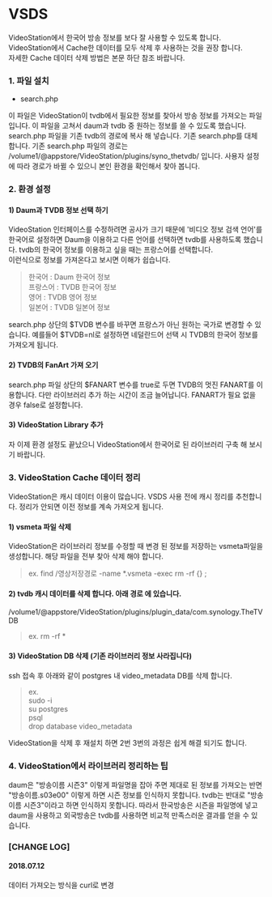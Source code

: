 # VSDS

VideoStation에서 한국어 방송 정보를 보다 잘 사용할 수 있도록 합니다.
VideoStation에서 Cache한 데이터를 모두 삭제 후 사용하는 것을 권장 합니다.  
자세한 Cache 데이터 삭제 방법은 본문 하단 참조 바랍니다.

### 1. 파일 설치

* search.php 

이 파일은 VideoStation이 tvdb에서 필요한 정보를 찾아서 방송 정보를 가져오는 파일입니다. 
이 파일을 고쳐서 daum과 tvdb 중 원하는 정보를 쓸 수 있도록 했습니다.
search.php 파일을 기존 tvdb의 경로에 복사 해 넣습니다. 기존 search.php를 대체합니다.
기존 search.php 파일의 경로는 /volume1/@appstore/VideoStation/plugins/syno_thetvdb/ 입니다. 
사용자 설정에 따라 경로가 바뀔 수 있으니 본인 환경을 확인해서 찾아 봅니다.

### 2. 환경 설정

#### 1) Daum과 TVDB 정보 선택 하기

VideoStation 인터페이스를 수정하려면 공사가 크기 때문에 '비디오 정보 검색 언어'를 한국어로 설정하면 Daum을 이용하고 다른 언어를 선택하면 tvdb를 사용하도록 했습니다. 
tvdb의 한국어 정보를 이용하고 싶을 때는 프랑스어를 선택합니다.  
이런식으로 정보를 가져온다고 보시면 이해가 쉽습니다.

>한국어 : Daum 한국어 정보  
>프랑스어 : TVDB 한국어 정보  
>영어 : TVDB 영어 정보  
>일본어 : TVDB 일본어 정보  

search.php 상단의 $TVDB 변수를 바꾸면 프랑스가 아닌 원하는 국가로 변경할 수 있습니다. 
예를들어 $TVDB=nl로 설정하면 네덜란드어 선택 시 TVDB의 한국어 정보를 가져오게 됩니다.  

#### 2) TVDB의 FanArt 가져 오기
search.php 파일 상단의 $FANART 변수를 true로 두면 TVDB의 멋진 FANART를 이용합니다. 다만 라이브러리 추가 하는 시간이 조금 늘어납니다.
FANART가 필요 없을 경우 false로 설정합니다.

#### 3) VideoStation Library 추가
자 이제 환경 설정도 끝났으니 VideoStation에서 한국어로 된 라이브러리 구축 해 보시기 바랍니다.

### 3. VideoStation Cache 데이터 정리
VideoStation은 캐시 데이터 이용이 많습니다. VSDS 사용 전에 캐시 정리를 추천합니다. 
정리가 안되면 이전 정보를 계속 가져오게 됩니다. 

#### 1) vsmeta 파일 삭제

VideoStation은 라이브러리 정보를 수정할 때 변경 된 정보를 저장하는 vsmeta파일을 생성합니다. 해당 파일을 전부 찾아 삭제 해야 합니다.

>ex. find /영상저장경로 -name *.vsmeta -exec rm -rf {} \;


#### 2) tvdb 캐시 데이터를 삭제 합니다. 아래 경로 에 있습니다.

/volume1/@appstore/VideoStation/plugins/plugin_data/com.synology.TheTVDB 

>ex. rm -rf * 


#### 3) VideoStation DB 삭제 (기존 라이브러리 정보 사라집니다)
ssh 접속 후 아래와 같이 postgres 내 video_metadata DB를 삭제 합니다.
>ex.  
>sudo -i  
>su postgres  
>psql  
>drop database video_metadata  

VideoStation을 삭제 후 재설치 하면 2번 3번의 과정은 쉽게 해결 되기도 합니다.

### 4. VideoStation에서 라이브러리 정리하는 팁

daum은 "방송이름 시즌3" 이렇게 파일명을 잡아 주면 제대로 된 정보를 가져오는 반면 "방송이름.s03e00" 이렇게 하면 시즌 정보를 인식하지 못합니다. 
tvdb는 반대로 "방송이름 시즌3"이라고 하면 인식하지 못합니다. 
따라서 한국방송은 시즌을 파일명에 넣고 daum을 사용하고 외국방송은 tvdb를 사용하면 비교적 만족스러운 결과를 얻을 수 있습니다.

### [CHANGE LOG]

#### 2018.07.12
데이터 가져오는 방식을 curl로 변경 
